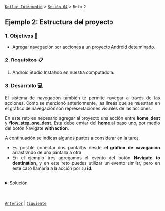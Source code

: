 [`Kotlin Intermedio`](../../Readme.md) > [`Sesión 04`](../Readme.md) > `Reto 2`

## Ejemplo 2: Estructura del proyecto

<div style="text-align: justify;">


### 1. Objetivos :dart:

* Agregar navegación por acciones a un proyecto Android determinado.

### 2. Requisitos :clipboard:

1. Android Studio Instalado en nuestra computadora.

### 3. Desarrollo :computer:

El sistema de navegación también te permite navegar a través de las acciones. Como se mencionó anteriormente, las líneas que se muestran en el gráfico de navegación son representaciones visuales de las acciones.

En este reto es necesario agregar al proyecto una acción entre **home_dest** y **flow_step_one_dest**. Esta debe enviar del **home** al paso uno, por medio del botón Navigate **with action**.

A continuación se indican algunos puntos a considerar en la tarea.

- Es posible conectar dos pantallas desde **el gráfico de navegación** arrastrando de una pantalla a otra.
- En el ejemplo tres agregamos el evento del botón **Navigate to destination**, y en este reto puedes utilizar un evento similar, pero en este caso llamaría a la acción por su **id**.

</br>

<details>
    <summary>Solución</summary>

  mobile_navigation.xml -> dentro del home_dest

  ```xml
  <action
    android:id="@+id/next_action"
    app:destination="@+id/flow_step_one_dest"
    app:enterAnim="@anim/slide_in_right"
    app:exitAnim="@anim/slide_out_left"
    app:popEnterAnim="@anim/slide_in_left"
    app:popExitAnim="@anim/slide_out_right" />
  ```

  HomeFragment

  ```Kotlin
  view.findViewById<Button>(R.id.navigate_action_button)?.setOnClickListener {
      findNavController().navigate(R.id.next_action, null, options)
  }
  ```

</details>

</br>
</br>

[`Anterior`](../Reto-01/Readme.md) | [`Siguiente`](../Ejemplo-04/Readme.md)
